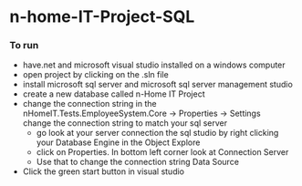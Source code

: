 # n-home-IT-Project-SQL

### To run 
- have.net and microsoft visual studio installed on a windows computer
- open project by clicking on the .sln file
- install microsoft sql server and microsoft sql server management studio 
- create a new database called n-Home IT Project
- change the connection string in the nHomeIT.Tests.EmployeeSystem.Core -> Properties -> Settings  
change the connection string to match your sql server 
  * go look at your server connection the sql studio by right clicking your Database Engine in the Object Explore 
  * click on Properties. In bottom left corner look at Connection Server
  * Use that to change the connection string Data Source
- Click the green start button in visual studio 
      
